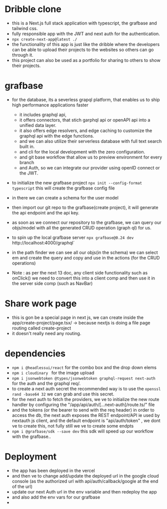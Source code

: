 # Dribble clone

- this is a Next.js full stack application with typescript, the grafbase and tailwind css.
- fully responsible app with the JWT and next auth for the authentication.
- ```npx create-next-app@latest ./``` 
- the functionality of this app is just like the dribble where the developers can be able to upload their projects to the websites so others can go through it.
- this project can also be used as a portfolio for sharing to others to show their projects.


# grafbase 

- for the database, its a severless grapql platform, that enables us to ship high performance applications faster
  - it includes graphql api, 
  - it offers connectors, that stich garphql api or openAPI api into a unified data layer.
  - it also offers edge resolvers, and edge caching to customize the graphql api with the edge functions.
  - and we can also utilize their serverless database with full text search built in.
  - and cli for the local development with the zero configuration.
  - and git base workflow that allow us to preview environment for every branch 
  - and Auth, so we can integrate our provider using openID connect or the JWT.

- to initialize the new grafbase project ```npx init --config-format typescript``` this will create the grafbase config file
- in there we can create a schema for the user model
- then import our git repo to the grafbase(create project), it will generate the api endpoint and the api key.
- as soon as we connect our repository to the grafbase, we can query our objs/model with all the generated CRUD operation (graph ql) for us.
- to spin up the local grafbase server ```npx grafbase@0.24 dev``` http://localhost:4000/graphql`
- in the path finder we can see all our objs(in the schema) we can select em and create the query and copy and use in the actions (for the CRUD operations)
- Note : as per the next 13 doc, any client side functionality such as onClick() we need to convert this into a client comp and then use it in the server side comp (such as NavBar)

# Share work page

- this is gon be a special page in next js, we can create inside the app/create-project/page.tsx/ -> because nextjs is doing a file page routing called create-project
- it doesn't really need any routing.
# dependencies 

- ```npm i @headlessui/react``` for the combo box and the drop down elems
- ```npm i cloudinary ``` for the image upload
- ```npm i jsonwebtoken @types/jsonwebtoken graphql-request next-auth``` for the auth and the graphql req/.
- to create a next auth secret the recommended way is to use the ```openssl rand -base64 32``` we can grab and use this secret.
- for the next auth to fetch the providers, we ve to initialize the new route handler by configuring the "/app/api/auth/[...next-auth]/route.ts/" file
- and the tokens (or the bearer to send with the req header) in order to access the db, the next auth exposes the REST endpoint/API ie used by nextauth js client, and the default endpoint is "api/auth/token" , we dont ve to create this, not fully still we ve to create some endpts 
- ```npm i @grafbase/sdk --save dev``` this sdk will speed up our workflow with the grafbase..

# Deployment 

- the app has been deployed in the vercel
- and then ve to change add/update the deployed url in the google cloud console (as the authorized url with api/auth/callback/google at the end of the url)
- update our next Auth url in the env variable and then redeploy the app
- and also add the env vars for our grafbase
- 